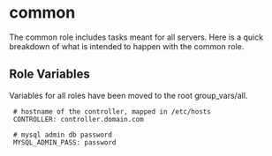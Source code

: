 common
=========

The common role includes tasks meant for all servers. Here is a quick breakdown of what is intended to happen with the common role.

Role Variables
--------------

Variables for all roles have been moved to the root group_vars/all.

     # hostname of the controller, mapped in /etc/hosts
     CONTROLLER: controller.domain.com

     # mysql admin db password
     MYSQL_ADMIN_PASS: password

